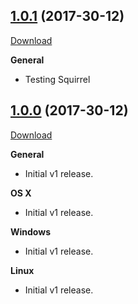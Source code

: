 ## [1.0.1](https://github.com/PaulRBerg/Messenger-Desktop/tree/v1.0.1) (2017-30-12)

[Download](https://github.com/PaulRBerg/CoinMarketCap-Desktop/releases/tag/v1.0.1)

**General**

- Testing Squirrel


## [1.0.0](https://github.com/PaulRBerg/Messenger-Desktop/tree/v1.0.0) (2017-30-12)

[Download](https://github.com/PaulRBerg/CoinMarketCap-Desktop/releases/tag/v1.0.0)

**General**

- Initial v1 release.

**OS X**

- Initial v1 release.

**Windows**

- Initial v1 release.

**Linux**

- Initial v1 release.

